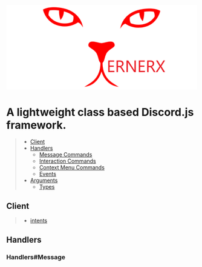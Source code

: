 ![Xernerx](./styles/banner.png)

# A lightweight class based Discord.js framework.

> - [Client](#Client)
> - [Handlers](#Handlers)
>   - [Message Commands](#Handlers#Message)
>   - [Interaction Commands](#Handlers#Interaction)
>   - [Context Menu Commands](#Handlers#ContextMenu)
>   - [Events](#Handlers#Events)
> - [Arguments](#Arguments)
>   - [Types](#Argument#Types)

## Client

> - [intents](#Client#Intents)

## Handlers

### Handlers#Message
